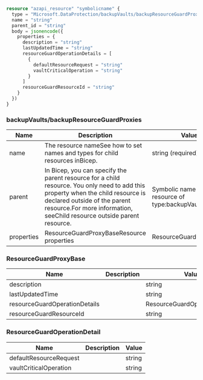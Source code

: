 ```terraform
resource "azapi_resource" "symbolicname" {
  type = "Microsoft.DataProtection/backupVaults/backupResourceGuardProxies@2022-11-01-preview"
  name = "string"
  parent_id = "string"
  body = jsonencode({
    properties = {
      description = "string"
      lastUpdatedTime = "string"
      resourceGuardOperationDetails = [
        {
          defaultResourceRequest = "string"
          vaultCriticalOperation = "string"
        }
      ]
      resourceGuardResourceId = "string"
    }
  })
}

```

### backupVaults/backupResourceGuardProxies

| Name | Description | Value |
|-|-|-|
| name | The resource nameSee how to set names and types for child resources inBicep. | string (required) |
| parent | In Bicep, you can specify the parent resource for a child resource. You only need to add this property when the child resource is declared outside of the parent resource.For more information, seeChild resource outside parent resource. | Symbolic name for resource of type:backupVaults |
| properties | ResourceGuardProxyBaseResource properties | ResourceGuardProxyBase |


### ResourceGuardProxyBase

| Name | Description | Value |
|-|-|-|
| description |  | string |
| lastUpdatedTime |  | string |
| resourceGuardOperationDetails |  | ResourceGuardOperationDetail[] |
| resourceGuardResourceId |  | string |


### ResourceGuardOperationDetail

| Name | Description | Value |
|-|-|-|
| defaultResourceRequest |  | string |
| vaultCriticalOperation |  | string |


